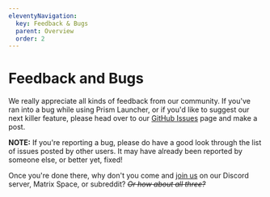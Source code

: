 ```yaml
---
eleventyNavigation:
  key: Feedback & Bugs
  parent: Overview
  order: 2
---
```


# Feedback and Bugs

We really appreciate all kinds of feedback from our community. If you've ran into a bug while using Prism Launcher, or if you'd like to suggest our next killer feature, please head over to our [GitHub Issues](https://github.com/PrismLauncher/PrismLauncher/issues) page and make a post.

**NOTE:** If you're reporting a bug, please do have a good look through the list of issues posted by other users. It may have already been reported by someone else, or better yet, fixed!

Once you're done there, why don't you come and [join us](https://prismlauncher.org/#get-involved) on our Discord server, Matrix Space, or subreddit? ~~*Or how about all three?*~~
